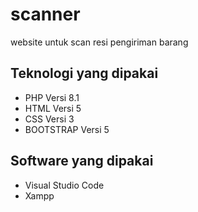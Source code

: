 # scanner

website untuk scan resi pengiriman barang 

## Teknologi yang dipakai

- PHP Versi 8.1
- HTML Versi 5
- CSS Versi 3
- BOOTSTRAP Versi 5

## Software yang dipakai

- Visual Studio Code
- Xampp
